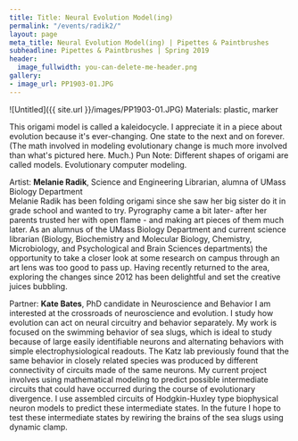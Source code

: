 ```yaml
---
title: Title: Neural Evolution Model(ing)
permalink: "/events/radik2/"
layout: page
meta_title: Neural Evolution Model(ing) | Pipettes & Paintbrushes
subheadline: Pipettes & Paintbrushes | Spring 2019
header:
  image_fullwidth: you-can-delete-me-header.png
gallery:
- image_url: PP1903-01.JPG
---
```

![Untitled]({{ site.url }}/images/PP1903-01.JPG)
Materials: plastic, marker

This origami model is called a kaleidocycle. I appreciate it in a piece about evolution because it's ever-changing. One state to the next and on forever. (The math involved in modeling evolutionary change is much more involved than what's pictured here. Much.) Pun Note: Different shapes of origami are called models. Evolutionary computer modeling.

Artist: **Melanie Radik**, Science and Engineering Librarian, alumna of UMass Biology Department<br>
Melanie Radik has been folding origami since she saw her big sister do it in grade school and wanted to try. Pyrography came a bit later- after her parents trusted her with open flame - and making art pieces of them much later. As an alumnus of the UMass Biology Department and current science librarian (Biology, Biochemistry and Molecular Biology, Chemistry, Microbiology, and Psychological and Brain Sciences departments) the opportunity to take a closer look at some research on campus through an art lens was too good to pass up. Having recently returned to the area, exploring the changes since 2012 has been delightful and set the creative juices bubbling.

Partner: **Kate Bates**, PhD candidate in Neuroscience and Behavior
I am interested at the crossroads of neuroscience and evolution. I study how evolution can act on neural circuitry and behavior separately. My work is focused on the swimming behavior of sea slugs, which is ideal to study because of large easily identifiable neurons and alternating behaviors with simple electrophysiological readouts. The Katz lab previously found that the same behavior in closely related species was produced by different connectivity of circuits made of the same neurons. My current project involves using mathematical modeling to predict possible intermediate circuits that could have occurred during the course of evolutionary divergence. I use assembled circuits of Hodgkin-Huxley type biophysical neuron models to predict these intermediate states. In the future I hope to test these intermediate states by rewiring the brains of the sea slugs using dynamic clamp.
